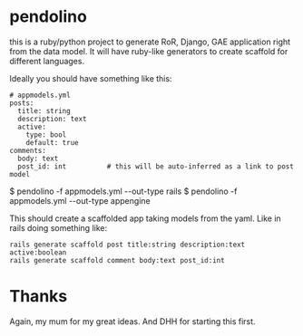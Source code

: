 pendolino
=========

this is a ruby/python project to generate RoR, Django, GAE application right from the data model.
It will have ruby-like generators to create scaffold for different languages.

Ideally you should have something like this:


    # appmodels.yml
    posts:
      title: string
      description: text
      active:
        type: bool
        default: true
    comments:
      body: text
      post_id: int          # this will be auto-inferred as a link to post model

  $ pendolino -f appmodels.yml --out-type rails
  $ pendolino -f appmodels.yml --out-type appengine

This should create a scaffolded app taking models from the yaml.
Like in rails doing something like:

    rails generate scaffold post title:string description:text active:boolean
    rails generate scaffold comment body:text post_id:int

Thanks
======

Again, my mum for my great ideas.
And DHH for starting this first.